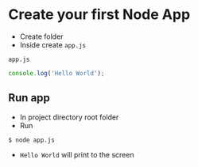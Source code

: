 # Create your first Node App
 
* Create folder
* Inside create `app.js`

`app.js`

```js
console.log('Hello World');
```

## Run app
* In project directory root folder
* Run

`$ node app.js`

* `Hello World` will print to the screen

